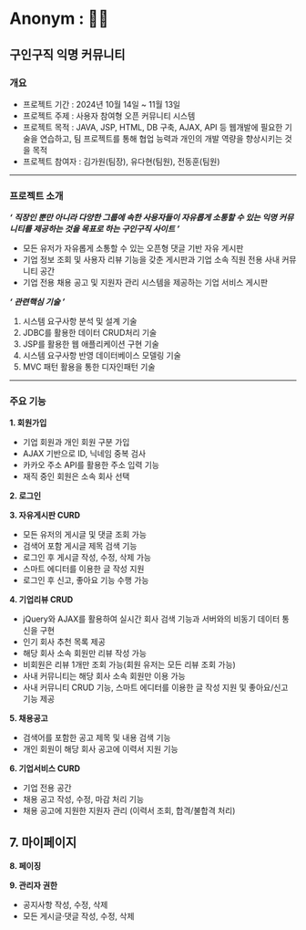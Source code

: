 # Anonym : 🧑‍💻
## 구인구직 익명 커뮤니티
### 개요
- 프로젝트 기간 : 2024년 10월 14일 ~ 11월 13일
- 프로젝트 주제 : 사용자 참여형 오픈 커뮤니티 시스템
- 프로젝트 목적 : JAVA, JSP, HTML, DB 구축, AJAX, API 등 웹개발에 필요한 기술을 연습하고, 팀 프로젝트를 통해 협업 능력과 개인의 개발 역량을 향상시키는 것을 목적
- 프로젝트 참여자 : 김가원(팀장), 유다현(팀원), 전동훈(팀원)
---
### 프로젝트 소개
_**‘ 직장인 뿐만 아니라 다양한 그룹에 속한 사용자들이 자유롭게 소통할 수 있는 익명 커뮤니티를 제공하는 것을 목표로 하는 구인구직 사이트 ’**_
- 모든 유저가 자유롭게 소통할 수 있는 오픈형 댓글 기반 자유 게시판
- 기업 정보 조회 및 사용자 리뷰 기능을 갖춘 게시판과 기업 소속 직원 전용 사내 커뮤니티 공간
- 기업 전용 채용 공고 및 지원자 관리 시스템을 제공하는 기업 서비스 게시판

  
_**‘ 관련핵심 기술 ’**_
  1. 시스템 요구사항 분석 및 설계 기술
  2. JDBC를 활용한 데이터 CRUD처리 기술
  3. JSP를 활용한 웹 애플리케이션 구현 기술
  4. 시스템 요구사항 반영 데이터베이스 모델링 기술
  5. MVC 패턴 활용을 통한 디자인패턴 기술
---
### 주요 기능
**1. 회원가입**
- 기업 회원과 개인 회원 구분 가입
- AJAX 기반으로 ID, 닉네임 중복 검사
- 카카오 주소 API를 활용한 주소 입력 기능
- 재직 중인 회원은 소속 회사 선택
  
**2. 로그인**

**3. 자유게시판 CURD**
- 모든 유저의 게시글 및 댓글 조회 가능
- 검색어 포함 게시글 제목 검색 기능
- 로그인 후 게시글 작성, 수정, 삭제 가능
- 스마트 에디터를 이용한 글 작성 지원
- 로그인 후 신고, 좋아요 기능 수행 가능

**4. 기업리뷰 CRUD**
- jQuery와 AJAX를 활용하여 실시간 회사 검색 기능과 서버와의 비동기 데이터 통신을 구현
- 인기 회사 추천 목록 제공
- 해당 회사 소속 회원만 리뷰 작성 가능
- 비회원은 리뷰 1개만 조회 가능(회원 유저는 모든 리뷰 조회 가능)
- 사내 커뮤니티는 해당 회사 소속 회원만 이용 가능
- 사내 커뮤니티 CRUD 기능, 스마트 에디터를 이용한 글 작성 지원 및 좋아요/신고 기능 제공

**5. 채용공고**
- 검색어를 포함한 공고 제목 및 내용 검색 기능
- 개인 회원이 해당 회사 공고에 이력서 지원 기능

**6. 기업서비스 CURD**
- 기업 전용 공간
- 채용 공고 작성, 수정, 마감 처리 기능
- 채용 공고에 지원한 지원자 관리 (이력서 조회, 합격/불합격 처리)

**7. 마이페이지**
- 

**8. 페이징**

**9. 관리자 권한**
- 공지사항 작성, 수정, 삭제
- 모든 게시글·댓글 작성, 수정, 삭제
